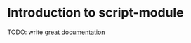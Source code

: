 # Introduction to script-module

TODO: write [great documentation](http://jacobian.org/writing/what-to-write/)
